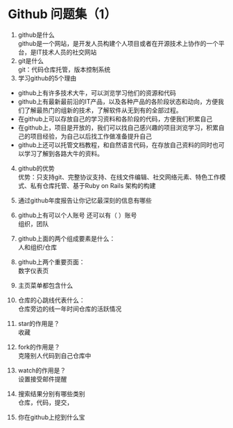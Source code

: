 # Github 问题集（1）
1.	github是什么  
github是一个网站，是开发人员构建个人项目或者在开源技术上协作的一个平台，是IT技术人员的社交网站
2.	git是什么  
git：代码仓库托管，版本控制系统
3.	学习github的5个理由  
+ github上有许多技术大牛，可以浏览学习他们的资源和代码
+ github上有最新最前沿的IT产品，以及各种产品的各阶段状态和动向，方便我们了解最热门的组新的技术，了解软件从无到有的全部过程。
+ 在github上可以存放自己的学习资料和各阶段的代码，方便我们积累自己
+ 在github上，项目是开放的，我们可以找自己感兴趣的项目浏览学习，积累自己的项目经验，为自己以后找工作做准备提升自己
+ github上还可以托管文档教程，和自然语言代码，在存放自己资料的同时也可以学习了解到各路大牛的资料。

4.	github的优势  
优势：只支持git、完整协议支持、在线文件编辑、社交网络元素、特色工作模式、私有仓库托管、基于Ruby on Rails 架构的构建
5.	通过github年度报告让你记忆最深刻的信息有哪些  

6.	github上有可以个人账号 还可以有（ ）账号  
组织，团队
7.	github上面的两个组成要素是什么：  
人和组织/仓库
8.	github上两个重要页面：  
数字仪表页
9.	主页菜单都包含什么
10.	仓库的心跳线代表什么：  
仓库旁边的线一年时间仓库的活跃情况
11.	star的作用是？  
收藏
12.	fork的作用是？  
克隆别人代码到自己仓库中
13.	watch的作用是？  
设置接受邮件提醒
14.	搜索结果分别有哪些类别  
仓库，代码，提交，
15.	你在github上挖到什么宝
